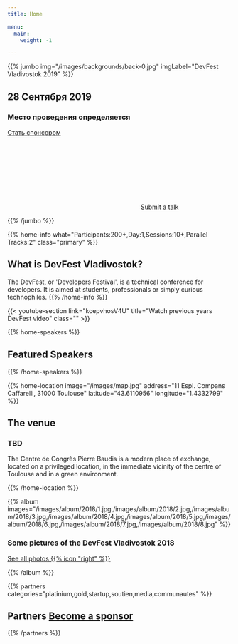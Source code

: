 ```yaml
---
title: Home

menu:
  main:
    weight: -1

---
```



{{% jumbo img="/images/backgrounds/back-0.jpg" imgLabel="DevFest Vladivostok 2019" %}}

## 28 Сентября 2019
### Место проведения определяется

<a class="btn primary btn-lg" style="margin-top: 1em;" href="https://drive.google.com/file/d/1td_9Cr1b2JZvv0bCpOCJNDsEWgVgEp2Y/view?usp=sharing" target="_blank">Стать спонсором</a>

<a class="btn primary btn-lg" href="https://forms.gle/N8dsZPD3pcYMkFvm6">
    <svg class="icon icon-cfp"><use xlink:href="#cfp"></use></svg>Submit a talk
</a>


{{% /jumbo %}}



{{% home-info what="Participants:200+,Day:1,Sessions:10+,Parallel Tracks:2" class="primary" %}}

## What is DevFest Vladivostok?

The DevFest, or 'Developers Festival', is a technical conference for developers.
It is aimed at students, professionals or simply curious technophiles.
{{% /home-info %}}


{{< youtube-section link="kcepvhosV4U" title="Watch previous years DevFest video" class="" >}}

<!-- ... -->



{{% home-speakers %}}
## Featured Speakers

<!--
{{< button-link label="Submit a presentation"
                url="https://conference-hall.io/public/event/HJRThubF4uYPkb7jSUxi"
                icon="cfp" >}}
-->

<!-- ...

{{< button-link label="See all speakers"
                url="./speakers"
                icon="right" >}}
-->

{{% /home-speakers %}}


<!--

{{% home-subscribe  class="primary" %}}

## Get notified about the important conference updates

{{% /home-subscribe %}}



{{% home-tickets %}}
# Tickets <a class="btn primary" href="https://www.billetweb.fr/devfest-toulouse-2019" target="_blank"><svg class="icon icon-cfp"><use xlink:href="#ticket"></use></svg>Ticketing</a>

<ul>
<li>{{< ticket name="Blind Birds"
           starts="2019-03-25"
           ends="2019-04-25"
           price="40 €"
           info="50 first places"
           soldOut="true"
           url="https://www.billetweb.fr/devfest-toulouse-2019" >}}</li>
<li>{{< ticket name="Early Birds"
           starts="2019-04-25"
           ends="2019-06-22"
           price="60 €"
           info="80 first places"
           soldOut="true"
           url="https://www.billetweb.fr/devfest-toulouse-2019" >}}</li>
<li>{{< ticket name="Normal"
           starts="2019-06-22"
           ends="2019-10-03"
           price="80 €"
           info="300 last places"
           close="true"
           soldOut=""
           url="https://www.billetweb.fr/devfest-toulouse-2019" >}}</li>
</ul>

\* Your ticket gives you access to all conferences, coffee breaks, and lunch. Accommodation is NOT included in this price.

{{% /home-tickets %}}


-->

{{% home-location
    image="/images/map.jpg"
    address="11 Espl. Compans Caffarelli, 31000 Toulouse"
    latitude="43.6110956"
    longitude="1.4332799" %}}

## The venue

### TBD

The Centre de Congrès Pierre Baudis is a modern place of exchange,
located on a privileged location,
in the immediate vicinity of the centre of Toulouse and in a green environment.

{{% /home-location %}}

<!-- ... -->

{{% album images="/images/album/2018/1.jpg,/images/album/2018/2.jpg,/images/album/2018/3.jpg,/images/album/2018/4.jpg,/images/album/2018/5.jpg,/images/album/2018/6.jpg,/images/album/2018/7.jpg,/images/album/2018/8.jpg" %}}

### Some pictures of the **DevFest Vladivostok 2018**

<a class="btn primary" target="_blank" rel="noopener" href="https://photos.app.goo.gl/DQY52aF5qyci2XdXA">
    See all photos
    {{% icon "right" %}}
</a>

{{% /album  %}}

<!-- ... -->

{{% partners categories="platinium,gold,startup,soutien,media,communautes" %}}
## Partners <a class="btn primary btn-lg" style="margin-top: 1em;" href="https://drive.google.com/file/d/1td_9Cr1b2JZvv0bCpOCJNDsEWgVgEp2Y/view?usp=sharing" target="_blank">Become a sponsor</a>

{{% /partners %}}
